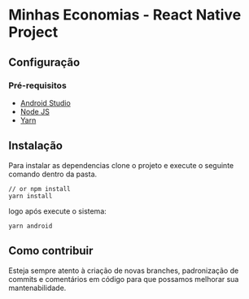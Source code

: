 # Minhas Economias - React Native Project

## Configuração

### Pré-requisitos

- [Android Studio](https://developer.android.com/studio)
- [Node JS](https://nodejs.org/en/)
- [Yarn](https://yarnpkg.com/)

## Instalação

Para instalar as dependencias clone o projeto e execute o seguinte comando dentro da pasta.

```shell
// or npm install
yarn install
```

logo após execute o sistema:

```shell
yarn android
```

## Como contribuir

Esteja sempre atento à criação de novas branches, padronização de commits e comentários em código para que possamos melhorar sua mantenabilidade.